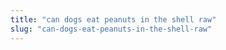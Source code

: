 ```yaml
---
title: "can dogs eat peanuts in the shell raw"
slug: "can-dogs-eat-peanuts-in-the-shell-raw"
---
```


